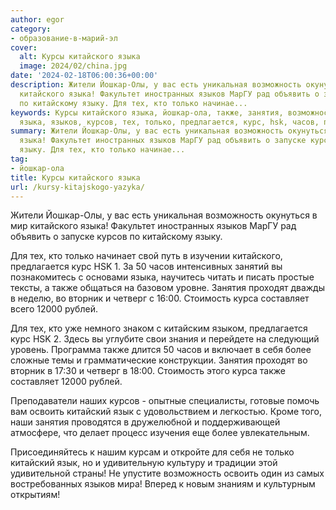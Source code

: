 ```yaml
---
author: egor
category:
- образование-в-марий-эл
cover:
  alt: Курсы китайского языка
  image: 2024/02/china.jpg
date: '2024-02-18T06:00:36+00:00'
description: Жители Йошкар-Олы, у вас есть уникальная возможность окунуться в мир
  китайского языка! Факультет иностранных языков МарГУ рад объявить о запуске курсов
  по китайскому языку. Для тех, кто только начинае...
keywords: Курсы китайского языка, йошкар-ола, также, занятия, возможность, китайского,
  языка, языков, курсов, тех, только, предлагается, курс, hsk, часов, проходят, вторник
summary: Жители Йошкар-Олы, у вас есть уникальная возможность окунуться в мир китайского
  языка! Факультет иностранных языков МарГУ рад объявить о запуске курсов по китайскому
  языку. Для тех, кто только начинае...
tag:
- йошкар-ола
title: Курсы китайского языка
url: /kursy-kitajskogo-yazyka/
---
```


Жители Йошкар-Олы, у вас есть уникальная возможность окунуться в мир китайского языка! Факультет иностранных языков МарГУ рад объявить о запуске курсов по китайскому языку.

Для тех, кто только начинает свой путь в изучении китайского, предлагается курс HSK 1. За 50 часов интенсивных занятий вы познакомитесь с основами языка, научитесь читать и писать простые тексты, а также общаться на базовом уровне. Занятия проходят дважды в неделю, во вторник и четверг c 16:00. Стоимость курса составляет всего 12000 рублей.

Для тех, кто уже немного знаком с китайским языком, предлагается курс HSK 2. Здесь вы углубите свои знания и перейдете на следующий уровень. Программа также длится 50 часов и включает в себя более сложные темы и грамматические конструкции. Занятия проходят во вторник в 17:30 и четверг в 18:00. Стоимость этого курса также составляет 12000 рублей.

Преподаватели наших курсов \- опытные специалисты, готовые помочь вам освоить китайский язык с удовольствием и легкостью. Кроме того, наши занятия проводятся в дружелюбной и поддерживающей атмосфере, что делает процесс изучения еще более увлекательным.

Присоединяйтесь к нашим курсам и откройте для себя не только китайский язык, но и удивительную культуру и традиции этой удивительной страны! Не упустите возможность освоить один из самых востребованных языков мира! Вперед к новым знаниям и культурным открытиям!